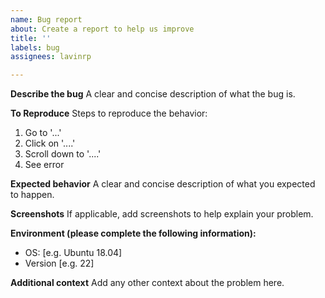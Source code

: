 ```yaml
---
name: Bug report
about: Create a report to help us improve
title: ''
labels: bug
assignees: lavinrp

---
```


**Describe the bug**
A clear and concise description of what the bug is.

**To Reproduce**
Steps to reproduce the behavior:
1. Go to '...'
2. Click on '....'
3. Scroll down to '....'
4. See error

**Expected behavior**
A clear and concise description of what you expected to happen.

**Screenshots**
If applicable, add screenshots to help explain your problem.

**Environment (please complete the following information):**
 - OS: [e.g. Ubuntu 18.04]
 - Version [e.g. 22]

**Additional context**
Add any other context about the problem here.
